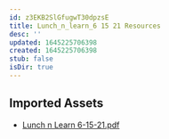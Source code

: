 ```yaml
---
id: z3EKB2SlGfugwT30dpzsE
title: Lunch_n_learn_6 15 21 Resources
desc: ''
updated: 1645225706398
created: 1645225706398
stub: false
isDir: true
---
```

## Imported Assets
- [Lunch n Learn 6-15-21.pdf](/assets/lunch-n-learn-6-15-21-tlCT3O9VfOmM.pdf)
